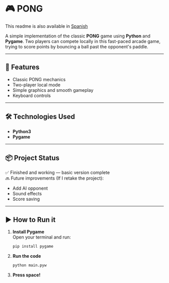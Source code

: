 # 🎮 PONG

This readme is also available in [Spanish](README.es.md)

A simple implementation of the classic **PONG** game using **Python** and **Pygame**. Two players can compete locally in this fast-paced arcade game, trying to score points by bouncing a ball past the opponent's paddle.

---

## 🚀 Features

- Classic PONG mechanics  
- Two-player local mode  
- Simple graphics and smooth gameplay  
- Keyboard controls

---

## 🛠️ Technologies Used

- **Python3**
- **Pygame**

---

## 📦 Project Status

✅ Finished and working — basic version complete  
🔜 Future improvements (If I retake the project):  
- Add AI opponent  
- Sound effects  
- Score saving

---

## ▶️ How to Run it

1. **Install Pygame**  
   Open your terminal and run:
   ```bash
   pip install pygame
   ```
2. **Run the code**
   ```bash
   python main.pyw
   ```
3. **Press space!**
